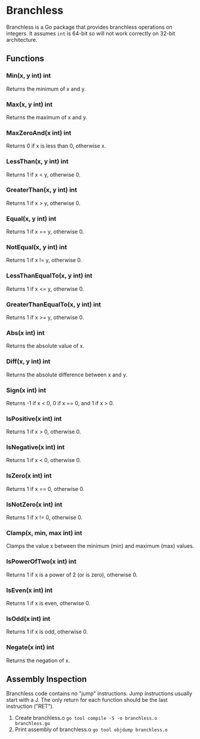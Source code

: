 # Branchless

Branchless is a Go package that provides branchless operations on integers. It assumes `int` is 64-bit so will not work correctly on 32-bit architecture.

## Functions

### Min(x, y int) int
Returns the minimum of x and y.

### Max(x, y int) int
Returns the maximum of x and y.

### MaxZeroAnd(x int) int
Returns 0 if x is less than 0, otherwise x.

### LessThan(x, y int) int
Returns 1 if x < y, otherwise 0.

### GreaterThan(x, y int) int
Returns 1 if x > y, otherwise 0.

### Equal(x, y int) int
Returns 1 if x == y, otherwise 0.

### NotEqual(x, y int) int
Returns 1 if x != y, otherwise 0.

### LessThanEqualTo(x, y int) int
Returns 1 if x <= y, otherwise 0.

### GreaterThanEqualTo(x, y int) int
Returns 1 if x >= y, otherwise 0.

### Abs(x int) int
Returns the absolute value of x.

### Diff(x, y int) int
Returns the absolute difference between x and y.

### Sign(x int) int
Returns -1 if x < 0, 0 if x == 0, and 1 if x > 0.

### IsPositive(x int) int
Returns 1 if x > 0, otherwise 0.

### IsNegative(x int) int
Returns 1 if x < 0, otherwise 0.

### IsZero(x int) int
Returns 1 if x == 0, otherwise 0.

### IsNotZero(x int) int
Returns 1 if x != 0, otherwise 0.

### Clamp(x, min, max int) int
Clamps the value x between the minimum (min) and maximum (max) values.

### IsPowerOfTwo(x int) int
Returns 1 if x is a power of 2 (or is zero), otherwise 0.

### IsEven(x int) int
Returns 1 if x is even, otherwise 0.

### IsOdd(x int) int
Returns 1 if x is odd, otherwise 0.

### Negate(x int) int
Returns the negation of x.

## Assembly Inspection

Branchless code contains no "jump" instructions.
Jump instructions usually start with a J.
The only return for each function should be the last instruction ("RET").

1. Create branchless.o
  `go tool compile -S -o branchless.o branchless.go`
1. Print assembly of branchless.o
  `go tool objdump branchless.o`
